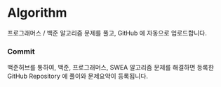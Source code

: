 # Algorithm
프로그래머스 / 백준 알고리즘 문제를 풀고, GitHub 에 자동으로 업로드합니다.

### Commit
백준허브를 통하여, 백준, 프로그래머스, SWEA 알고리즘 문제를 해결하면 등록한 GitHub Repository 에 풀이와 문제요약이 등록됩니다.

